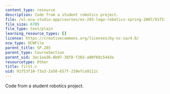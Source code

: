 ```yaml
---
content_type: resource
description: Code from a student robotics project.
file: /ol-ocw-studio-app/courses/es-293-lego-robotics-spring-2007/91f53f1073a32a50657f239efca9111c_first.c
file_size: 6705
file_type: text/plain
learning_resource_types: []
license: https://creativecommons.org/licenses/by-nc-sa/4.0/
ocw_type: OCWFile
parent_title: SP.285
parent_type: CourseSection
parent_uid: 3ac1aa36-8b07-38f8-f202-a90f68c5443e
resourcetype: Other
title: first.c
uid: 91f53f10-73a3-2a50-657f-239efca9111c
---
```

Code from a student robotics project.